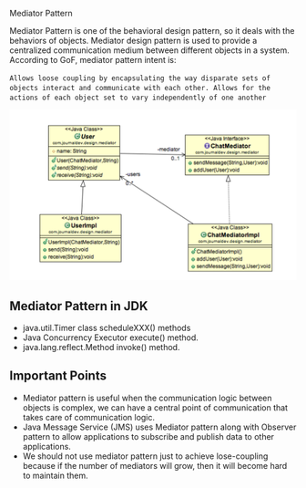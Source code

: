 Mediator Pattern

Mediator Pattern is one of the behavioral design pattern, so it deals with
the behaviors of objects. Mediator design pattern is used to provide a
centralized communication medium between different objects in a system.
According to GoF, mediator pattern intent is:

`Allows loose coupling by encapsulating the way
 disparate sets of objects interact and communicate with
 each other. Allows for the actions of each object set to
 vary independently of one another`
 
![Class Diagram](MediatorPatternClassDiagram.png)

## Mediator Pattern in JDK
- java.util.Timer class scheduleXXX() methods
- Java Concurrency Executor execute() method.
- java.lang.reflect.Method invoke() method.

## Important Points
- Mediator pattern is useful when the communication logic between
objects is complex, we can have a central point of communication that
takes care of communication logic.
- Java Message Service (JMS) uses Mediator pattern along with
Observer pattern to allow applications to subscribe and publish data
to other applications.
- We should not use mediator pattern just to achieve lose-coupling
because if the number of mediators will grow, then it will become
hard to maintain them.